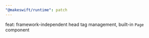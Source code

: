 ```yaml
---
"@makeswift/runtime": patch
---
```


feat: framework-independent head tag management, built-in `Page` component
